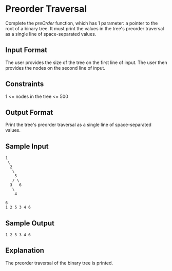 # Preorder Traversal

Complete the _preOrder_ function, which has 1 parameter: a
pointer to the root of a binary tree. It must print the values in
the tree's preorder traversal as a single line of space-separated
values.

## Input Format

The user provides the size of the tree on the first line of input.
The user then provides the nodes on the second line of input.

## Constraints

1 <= nodes in the tree <= 500

## Output Format

Print the tree's preorder traversal as a single line of space-separated values.

## Sample Input

```
1
 \
  2
   \
    5
   / \
  3   6
   \
    4
```

```
6
1 2 5 3 4 6
```

## Sample Output

```
1 2 5 3 4 6
```

## Explanation

The preorder traversal of the binary tree is printed.
